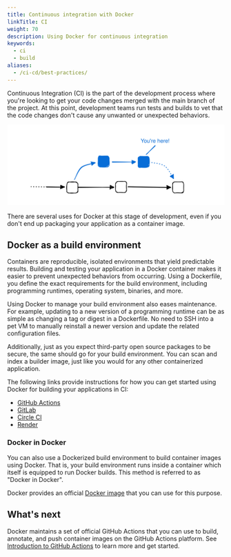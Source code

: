 ```yaml
---
title: Continuous integration with Docker
linkTitle: CI
weight: 70
description: Using Docker for continuous integration
keywords:
  - ci
  - build
aliases:
  - /ci-cd/best-practices/
---
```


Continuous Integration (CI) is the part of the development process where you're
looking to get your code changes merged with the main branch of the project. At
this point, development teams run tests and builds to vet that the code changes
don't cause any unwanted or unexpected behaviors.

![Git branches about to get merged](./images/continuous-integration.svg)

There are several uses for Docker at this stage of development, even if you
don't end up packaging your application as a container image.

## Docker as a build environment

Containers are reproducible, isolated environments that yield predictable
results. Building and testing your application in a Docker container makes it
easier to prevent unexpected behaviors from occurring. Using a Dockerfile, you
define the exact requirements for the build environment, including programming
runtimes, operating system, binaries, and more.

Using Docker to manage your build environment also eases maintenance. For
example, updating to a new version of a programming runtime can be as simple as
changing a tag or digest in a Dockerfile. No need to SSH into a pet VM to
manually reinstall a newer version and update the related configuration files.

Additionally, just as you expect third-party open source packages to be secure,
the same should go for your build environment. You can scan and index a builder
image, just like you would for any other containerized application.

The following links provide instructions for how you can get started using
Docker for building your applications in CI:

- [GitHub Actions](https://docs.github.com/en/actions/creating-actions/creating-a-docker-container-action)
- [GitLab](https://docs.gitlab.com/runner/executors/docker.html)
- [Circle CI](https://circleci.com/docs/using-docker/)
- [Render](https://render.com/docs/docker)

### Docker in Docker

You can also use a Dockerized build environment to build container images using
Docker. That is, your build environment runs inside a container which itself is
equipped to run Docker builds. This method is referred to as "Docker in Docker".

Docker provides an official [Docker image](https://hub.docker.com/_/docker)
that you can use for this purpose.

## What's next

Docker maintains a set of official GitHub Actions that you can use to build,
annotate, and push container images on the GitHub Actions platform. See
[Introduction to GitHub Actions](github-actions/_index.md) to learn more and
get started.
